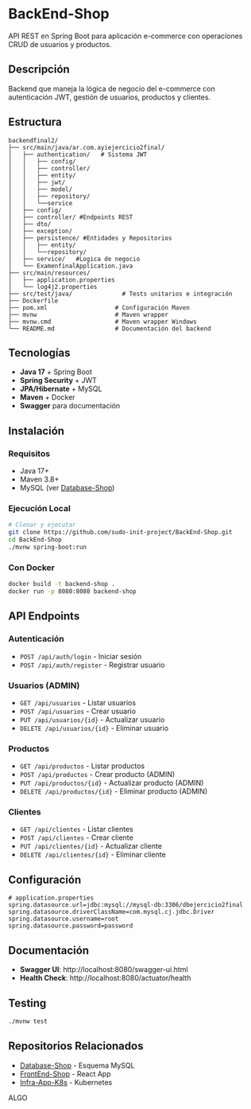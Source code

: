 # BackEnd-Shop

API REST en Spring Boot para aplicación e-commerce con operaciones CRUD de usuarios y productos.

## Descripción

Backend que maneja la lógica de negocio del e-commerce con autenticación JWT, gestión de usuarios, productos y clientes.

## Estructura

```
backendfinal2/
├── src/main/java/ar.com.ayiejercicio2final/
│   ├── authentication/   # Sistema JWT
│   │   ├── config/                    
│   │   ├── controller/
│   │   ├── entity/
│   │   ├── jwt/
│   │   ├── model/
│   │   ├── repository/
│   │   └──service
│   ├── config/                    
│   ├── controller/ #Endpoints REST              
│   ├── dto/                               
│   ├── exception/               
│   ├── persistence/ #Entidades y Repositorios
│   │   ├── entity/                    
│   │   └──repository/ 
│   ├── service/   #Logica de negocio          
│   └── ExamenfinalApplication.java 
├── src/main/resources/
│   ├── application.properties
│   └── log4j2.properties 
├── src/test/java/              # Tests unitarios e integración
├── Dockerfile
├── pom.xml                   # Configuración Maven
├── mvnw                      # Maven wrapper
├── mvnw.cmd                  # Maven wrapper Windows
└── README.md                 # Documentación del backend

```

## Tecnologías

- **Java 17** + Spring Boot
- **Spring Security** + JWT
- **JPA/Hibernate** + MySQL
- **Maven** + Docker
- **Swagger** para documentación

## Instalación

### Requisitos
- Java 17+
- Maven 3.8+
- MySQL (ver [Database-Shop](https://github.com/sudo-init-project/Database-Shop))

### Ejecución Local

```bash
# Clonar y ejecutar
git clone https://github.com/sudo-init-project/BackEnd-Shop.git
cd BackEnd-Shop
./mvnw spring-boot:run
```

### Con Docker

```bash
docker build -t backend-shop .
docker run -p 8080:8080 backend-shop
```

## API Endpoints

### Autenticación
- `POST /api/auth/login` - Iniciar sesión
- `POST /api/auth/register` - Registrar usuario

### Usuarios (ADMIN)
- `GET /api/usuarios` - Listar usuarios
- `POST /api/usuarios` - Crear usuario
- `PUT /api/usuarios/{id}` - Actualizar usuario
- `DELETE /api/usuarios/{id}` - Eliminar usuario

### Productos
- `GET /api/productos` - Listar productos
- `POST /api/productos` - Crear producto (ADMIN)
- `PUT /api/productos/{id}` - Actualizar producto (ADMIN)
- `DELETE /api/productos/{id}` - Eliminar producto (ADMIN)

### Clientes
- `GET /api/clientes` - Listar clientes
- `POST /api/clientes` - Crear cliente
- `PUT /api/clientes/{id}` - Actualizar cliente
- `DELETE /api/clientes/{id}` - Eliminar cliente

## Configuración

```properties
# application.properties
spring.datasource.url=jdbc:mysql://mysql-db:3306/dbejercicio2final
spring.datasource.driverClassName=com.mysql.cj.jdbc.Driver
spring.datasource.username=root
spring.datasource.password=password
```

## Documentación

- **Swagger UI**: http://localhost:8080/swagger-ui.html
- **Health Check**: http://localhost:8080/actuator/health

## Testing

```bash
./mvnw test
```

## Repositorios Relacionados

- [Database-Shop](https://github.com/sudo-init-project/Database-Shop) - Esquema MySQL
- [FrontEnd-Shop](https://github.com/sudo-init-project/FrontEnd-Shop) - React App
- [Infra-App-K8s](https://github.com/sudo-init-project/Infra-App-K8s) - Kubernetes


ALGO
